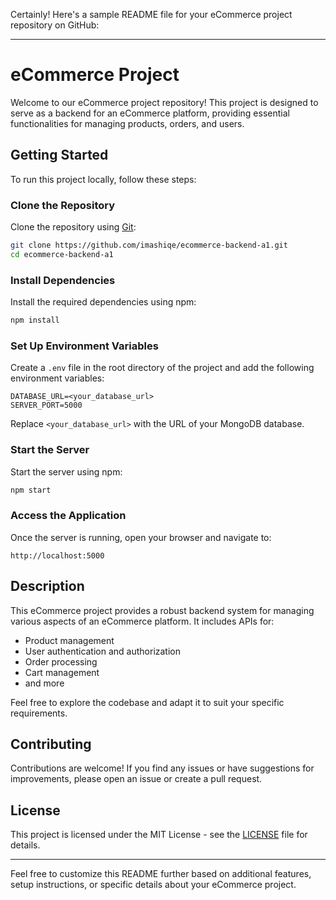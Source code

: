 Certainly! Here's a sample README file for your eCommerce project repository on GitHub:

---

# eCommerce Project

Welcome to our eCommerce project repository! This project is designed to serve as a backend for an eCommerce platform, providing essential functionalities for managing products, orders, and users.

## Getting Started

To run this project locally, follow these steps:

### Clone the Repository

Clone the repository using [Git](https://git-scm.com/):

```bash
git clone https://github.com/imashiqe/ecommerce-backend-a1.git
cd ecommerce-backend-a1
```

### Install Dependencies

Install the required dependencies using npm:

```bash
npm install
```

### Set Up Environment Variables

Create a `.env` file in the root directory of the project and add the following environment variables:

```plaintext
DATABASE_URL=<your_database_url>
SERVER_PORT=5000
```

Replace `<your_database_url>` with the URL of your MongoDB database.

### Start the Server

Start the server using npm:

```bash
npm start
```

### Access the Application

Once the server is running, open your browser and navigate to:

```
http://localhost:5000
```

## Description

This eCommerce project provides a robust backend system for managing various aspects of an eCommerce platform. It includes APIs for:

- Product management
- User authentication and authorization
- Order processing
- Cart management
- and more

Feel free to explore the codebase and adapt it to suit your specific requirements.

## Contributing

Contributions are welcome! If you find any issues or have suggestions for improvements, please open an issue or create a pull request.

## License

This project is licensed under the MIT License - see the [LICENSE](LICENSE) file for details.

---

Feel free to customize this README further based on additional features, setup instructions, or specific details about your eCommerce project.
